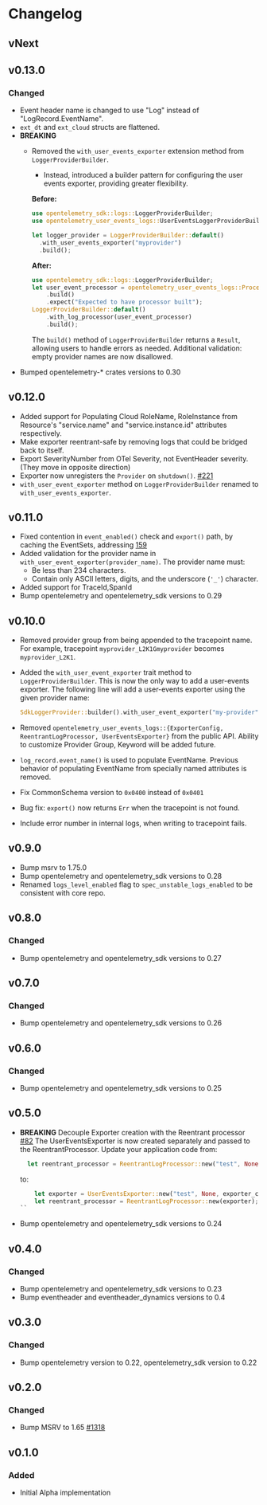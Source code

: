 # Changelog

## vNext

## v0.13.0

### Changed

- Event header name is changed to use "Log" instead of "LogRecord.EventName".
- `ext_dt` and `ext_cloud` structs are flattened.
- **BREAKING**
  - Removed the `with_user_events_exporter` extension method from `LoggerProviderBuilder`.
    - Instead, introduced a builder pattern for configuring the user events exporter, providing greater flexibility.

    **Before:**

    ```rust
    use opentelemetry_sdk::logs::LoggerProviderBuilder;
    use opentelemetry_user_events_logs::UserEventsLoggerProviderBuilderExt;

    let logger_provider = LoggerProviderBuilder::default()
      .with_user_events_exporter("myprovider")
      .build();
    ```

    **After:**

    ```rust
    use opentelemetry_sdk::logs::LoggerProviderBuilder;
    let user_event_processor = opentelemetry_user_events_logs::Processor::builder("myprovider")
        .build()
        .expect("Expected to have processor built");
    LoggerProviderBuilder::default()
        .with_log_processor(user_event_processor)
        .build();
    ```

    The `build()` method of `LoggerProviderBuilder` returns a `Result`, allowing users to handle errors as needed.
    Additional validation: empty provider names are now disallowed.
- Bumped opentelemetry-* crates versions to 0.30

## v0.12.0

- Added support for Populating Cloud RoleName, RoleInstance from Resource's
  "service.name" and "service.instance.id" attributes respectively.
- Make exporter reentrant-safe by removing logs that could be bridged back
  to itself.
- Export SeverityNumber from OTel Severity, not EventHeader severity. (They move
  in opposite direction)
- Exporter now unregisters the `Provider` on `shutdown()`.
  [#221](https://github.com/open-telemetry/opentelemetry-rust-contrib/pull/221)
- `with_user_event_exporter` method on `LoggerProviderBuilder` renamed to
  `with_user_events_exporter`.

## v0.11.0

- Fixed contention in `event_enabled()` check and `export()` path, by caching the
  EventSets, addressing
  [159](https://github.com/open-telemetry/opentelemetry-rust-contrib/issues/159)
- Added validation for the provider name in `with_user_event_exporter(provider_name)`.
  The provider name must:
  - Be less than 234 characters.
  - Contain only ASCII letters, digits, and the underscore (`'_'`) character.
- Added support for TraceId,SpanId
- Bump opentelemetry and opentelemetry_sdk versions to 0.29

## v0.10.0

- Removed provider group from being appended to the tracepoint name.
  For example, tracepoint `myprovider_L2K1Gmyprovider` becomes `myprovider_L2K1`.
- Added the `with_user_event_exporter` trait method to `LoggerProviderBuilder`.
  This is now the only way to add a user-events exporter. The following line
  will add a user-events exporter using the given provider name:

  ```rust
  SdkLoggerProvider::builder().with_user_event_exporter("my-provider").build();
  ```

- Removed `opentelemetry_user_events_logs::{ExporterConfig, ReentrantLogProcessor, UserEventsExporter}` from the public API. Ability to customize Provider Group, Keyword will be added future.
- `log_record.event_name()` is used to populate EventName. Previous behavior of populating EventName from specially named attributes is removed.
- Fix CommonSchema version to `0x0400` instead of `0x0401`
- Bug fix: `export()` now returns `Err` when the tracepoint is not found.
- Include error number in internal logs, when writing to tracepoint fails.

## v0.9.0

- Bump msrv to 1.75.0
- Bump opentelemetry and opentelemetry_sdk versions to 0.28
- Renamed  `logs_level_enabled` flag to `spec_unstable_logs_enabled` to be consistent with core repo.

## v0.8.0

### Changed

- Bump opentelemetry and opentelemetry_sdk versions to 0.27

## v0.7.0

### Changed

- Bump opentelemetry and opentelemetry_sdk versions to 0.26

## v0.6.0

### Changed

- Bump opentelemetry and opentelemetry_sdk versions to 0.25

## v0.5.0

- **BREAKING** Decouple Exporter creation with the Reentrant processor [#82](https://github.com/open-telemetry/opentelemetry-rust-contrib/pull/82)
  The UserEventsExporter is now created separately and passed to the ReentrantProcessor. Update your application code from:
  ```rust
    let reentrant_processor = ReentrantLogProcessor::new("test", None, exporter_config);
  ```
  to:

  ```rust
      let exporter = UserEventsExporter::new("test", None, exporter_config);
      let reentrant_processor = ReentrantLogProcessor::new(exporter);
  ``
- Bump opentelemetry and opentelemetry_sdk versions to 0.24

## v0.4.0

### Changed

- Bump opentelemetry and opentelemetry_sdk versions to 0.23
- Bump eventheader and eventheader_dynamics versions to 0.4

## v0.3.0

### Changed

- Bump opentelemetry version to 0.22, opentelemetry_sdk version to 0.22

## v0.2.0

### Changed

- Bump MSRV to 1.65 [#1318](https://github.com/open-telemetry/opentelemetry-rust/pull/1318)

## v0.1.0

### Added

- Initial Alpha implementation

